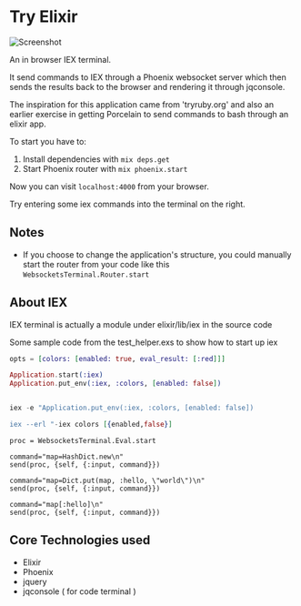 # Try Elixir

![Screenshot](https://raw.githubusercontent.com/cheeyeo/Try-Elixir/master/img/term.png?token=13710__eyJzY29wZSI6IlJhd0Jsb2I6Y2hlZXllby9UcnktRWxpeGlyL21hc3Rlci9pbWcvdGVybS5wbmciLCJleHBpcmVzIjoxNDA4MTg2NTg4fQ%3D%3D--5dd8175c4a0ac2e8d1b2c7b6c8684cda38dbb9db)

An in browser IEX terminal.

It send commands to IEX through a Phoenix websocket server which then sends the results back to the browser and rendering it through jqconsole.

The inspiration for this application came from 'tryruby.org' and also
an earlier exercise in getting Porcelain to send commands to bash through
an elixir app.

To start you have to:

1. Install dependencies with `mix deps.get`
2. Start Phoenix router with `mix phoenix.start`

Now you can visit `localhost:4000` from your browser.

Try entering some iex commands into the terminal on the right.

## Notes

* If you choose to change the application's structure, you could manually start the router from your code like this `WebsocketsTerminal.Router.start`

## About IEX

IEX terminal is actually a module under elixir/lib/iex in the source code

Some sample code from the test_helper.exs to show how to start up iex

```elixir
opts = [colors: [enabled: true, eval_result: [:red]]]

Application.start(:iex)
Application.put_env(:iex, :colors, [enabled: false])


iex -e "Application.put_env(:iex, :colors, [enabled: false])

iex --erl "-iex colors [{enabled,false}]
```

```
proc = WebsocketsTerminal.Eval.start

command="map=HashDict.new\n"
send(proc, {self, {:input, command}})

command="map=Dict.put(map, :hello, \"world\")\n"
send(proc, {self, {:input, command}})

command="map[:hello]\n"
send(proc, {self, {:input, command}})
```

## Core Technologies used

* Elixir
* Phoenix
* jquery
* jqconsole ( for code terminal )
